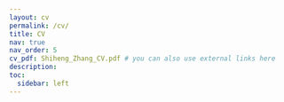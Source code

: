 ```yaml
---
layout: cv
permalink: /cv/
title: CV
nav: true
nav_order: 5
cv_pdf: Shiheng_Zhang_CV.pdf # you can also use external links here
description: 
toc:
  sidebar: left
---
```

